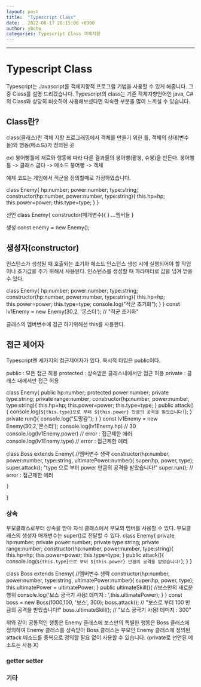 ```yaml
---
layout: post
title:  "Typescript Class"
date:   2022-08-17 20:15:00 +0900
author: ybcho
categories: Typescript Class 객체지향
---
```

<hr/>

# Typescript Class
Typescript는 Javascript를 객체지향적 프로그램 기법을 사용할 수 있게 해줍니다.
그 중 Class를 설명 드리겠습니다. Typescript의 class는 기존 객체지향언어인 java, C#의 Class와 상당히 비슷하여
사용해보셨다면 익숙한 부분을 많이 느끼실 수 있습니다.

## Class란?
class(클래스)란 객체 지향 프로그래밍에서 객체를 만들기 위한 틀,
객체의 상태(변수들)와 행동(메소드)가 정의된 곳

ex)
붕어빵틀에 재료와 행동에 따라 다른 결과물의 붕어빵(팥붕, 슈붕)을 만든다.
붕어빵틀 -> 클래스
굽다 -> 메소드
붕어빵 -> 객체

예제 코드는 게임에서 적군을 정의할때로 가정하였습니다.

class Enemy{
    hp:number;
    power:number;
    type:string;
    constructor(hp:number, power:number, type:string){
        this.hp=hp;
        this.power=power;
        this.type=type;
    }
}

선언
class Enemy{
    constructor(매개변수){
    }
    ...멤버들
}

생성
const enemy = new Enemy();

## 생성자(constructor)
인스턴스가 생성될 때 호출되는 초기화 메소드 
인스턴스 생성 시에 실행되어야 할 작업이나 초기값을 주기 위해서 사용된다.
인스턴스를 생성할 때 파라미터로 값을 넘겨 받을 수 있다.   

class Enemy{
    hp:number;
    power:number;
    type:string;
    constructor(hp:number, power:number, type:string){
        this.hp=hp;
        this.power=power;
        this.type=type;
        console.log("적군 초기화");
    }
}
const lv1Enemy = new Enemy(30,2, '몬스터'); // "적군 초기화"

클래스의 멤버변수에 접근 하기위해선 this를 사용한다.

## 접근 제어자
Typescript엔 세가지의 접근제어자가 있다. 묵시적 타입은 public이다.

public : 모든 접근 허용
protected : 상속받은 클래스내에서만 접근 허용
private : 클래스 내에서만 접근 허용

class Enemy{
    public hp:number;
    protected power:number;
    private type:string;
    private range:number;
    constructor(hp:number, power:number, type:string){
        this.hp=hp;
        this.power=power;
        this.type=type;
    }
    public attack(){
        console.log(`${this.type}으로 부터 ${this.power} 만큼의 공격을 받았습니다!`);
    }
    private run(){
        console.log("도망감");
    }
}
const lv1Enemy = new Enemy(30,2,'몬스터');
console.log(lv1Enemy.hp) // 30
console.log(lv1Enemy.power) // error : 접근제한 에러
console.log(lv1Enemy.type) // error : 접근제한 에러

class Boss extends Enemy{
    //멤버변수 생략
    constructor(hp:number, power:number, type:string, ultimatePower:number){
        super(hp, power, type);
        super.attack(); "type 으로 부터 power 만큼의 공격을 받았습니다!"
        super.run(); // error : 접근제한 에러
        
    }
}


### 상속
부모클래스로부터 상속을 받아 자식 클래스에서 부모의 멤버를 사용할 수 있다.
부모클래스의 생성자 매개변수는 super()로 전달할 수 있다.
class Enemy{
    private hp:number;
    private power:number;
    private type:string;
    private range:number;
    constructor(hp:number, power:number, type:string){
        this.hp=hp;
        this.power=power;
        this.type=type;
    }
    public attack(){
        console.log(`${this.type}으로 부터 ${this.power} 만큼의 공격을 받았습니다!`);
    }
}

class Boss extends Enemy{
//멤버변수 생략
    constructor(hp:number, power:number, type:string, ultimatePower:number){
        super(hp, power, type);
        this.ultimatePower = ultimatePower;
    }
    public ultimateSkill(){ //보스만의 새로운 행위
        console.log('보스 궁극기 사용! 데미지 : ',this.ultimatePower);
    }
}
const boss = new Boss(1000,100, '보스', 300);
boss.attack(); // "보스로 부터 100 만큼의 공격을 받았습니다!"
boss.ultimateSkill(); // "보스 궁극기 사용! 데미지 : 300"

위와 같이 공통적인 행동은 Enemy 클래스에 보스만의 특별한 행동은 Boss 클래스에 정의하여
Enemy 클래스를 상속받아 Boss 클래스는 부모인 Enemy 클래스에 정의된 attack 메소드를 중복으로 정의할 필요 없이 사용할 수 있습니다.
(private로 선언된 메소드는 사용 X)

### getter setter



### 기타


